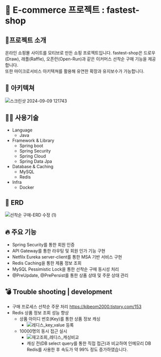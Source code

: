# 🛒 E-commerce 프로젝트 : fastest-shop
## 📌프로젝트 소개 
온라인 쇼핑몰 사이트를 모티브로 만든 쇼핑 프로젝트입니다. 
fastest-shop은 드로우(Draw), 래플(Raffle), 오픈런(Open-Run)과 같은 이커머스 선착순 구매 기능을 제공합니다.  
또한 마이크로서비스 아키텍쳐를 활용해 유연한 확장과 유지보수가 가능합니다.
## 🚧 아키텍쳐
![스크린샷 2024-09-09 121743](https://github.com/user-attachments/assets/f71f320a-fb99-4ea8-a828-65f56c4be67f)
## 🧑‍💻 사용기술
- Language
  + Java
- Framework & Library
  + Spring boot
  + Spring Security
  + Spring Cloud
  + Spring Data Jpa
- Database & Caching
  + MySQL
  + Redis
- Infra
  + Docker
## 📁 ERD
![선착순 구매-ERD 수정 (1)](https://github.com/user-attachments/assets/2148d763-5aef-4e52-8ac9-5c53d4ed2110)
## 🔥 주요 기능
- Spring Security를 통한 회원 인증
- API Gateway를 통한 라우팅 및 회원 인가 기능 구현
- Netfilx Eureka server-client를 통한 MSA 기반 서비스 구현
- Redis Caching을 통한 제품 정보 조회
- MySQL Pessimistic Lock을 통한 선착순 구매 동시성 처리
- @PreUpdate, @PrePersist를 통한 상품 상태 및 주문 상태 관리
## 💣 Trouble shooting | development
- 구매 프로세스 선착순 주문 처리
https://kibeom2000.tistory.com/153
- Redis 상품 정보 조회 성능 향상
  + 상품 아이디 번호(Key)를 통한 상품 정보 캐싱
    * ![레디스_key_value 등록](https://github.com/user-attachments/assets/d5a2bfd6-eef5-4f05-980f-b85024d04cc8)
  + 10000명의 동시 접근 실시
    * ![재고조회_레디스_캐싱비교](https://github.com/user-attachments/assets/40da41b3-71a1-4d9a-9db9-f44a326af4e2)
    *  캐싱 전(DB select query를 통한 직접 접근)과 비교하여 인메모리 DB Redis를 사용한 후 속도가 약 99% 정도 증가하였습니다.  

